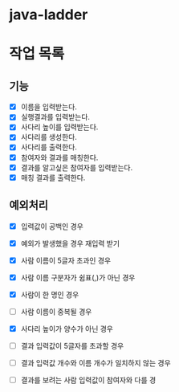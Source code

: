 # java-ladder

# 작업 목록

## 기능

- [x] 이름을 입력받는다.
- [x] 실행결과를 입력받는다.
- [x] 사다리 높이를 입력받는다.
- [x] 사다리를 생성한다.
- [x] 사다리를 출력한다.
- [x] 참여자와 결과를 매칭한다.
- [x] 결과를 알고싶은 참여자를 입력받는다.
- [x] 매칭 결과를 출력한다.

## 예외처리

- [x] 입력값이 공백인 경우
- [x] 예외가 발생했을 경우 재입력 받기
- [x] 사람 이름이 5글자 초과인 경우
- [x] 사람 이름 구분자가 쉼표(,)가 아닌 경우
- [x] 사람이 한 명인 경우
- [ ] 사람 이름이 중복될 경우
- [x] 사다리 높이가 양수가 아닌 경우
- [ ] 결과 입력값이 5글자를 초과할 경우
- [ ] 결과 입력값 개수와 이름 개수가 일치하지 않는 경우
- [ ] 결과를 보려는 사람 입력값이 참여자와 다를 경

